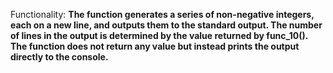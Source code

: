 Functionality: **The function generates a series of non-negative integers, each on a new line, and outputs them to the standard output. The number of lines in the output is determined by the value returned by func_10(). The function does not return any value but instead prints the output directly to the console.**